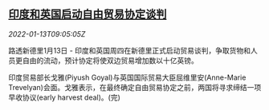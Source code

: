 <!--1642066263000-->
[印度和英国启动自由贸易协定谈判](https://cn.reuters.com/article/india-britain-trade-talk-0113-idCNKBS2JN0PD)
------

<div><i>2022-01-13T09:05:05Z</i></div><p>路透新德里1月13日 - 印度和英国周四在新德里正式启动贸易谈判，争取货物和人员更自由的流动，预计协定将使双边贸易增加数以十亿英镑。</p><p>印度贸易部长戈雅(Piyush Goyal)与英国国际贸易大臣屈维里安(Anne-Marie Trevelyan)会面。戈雅表示，在最终确定自由贸易协定之前，两国将寻求缔结一项早收协议(early harvest deal)。(完)</p>
